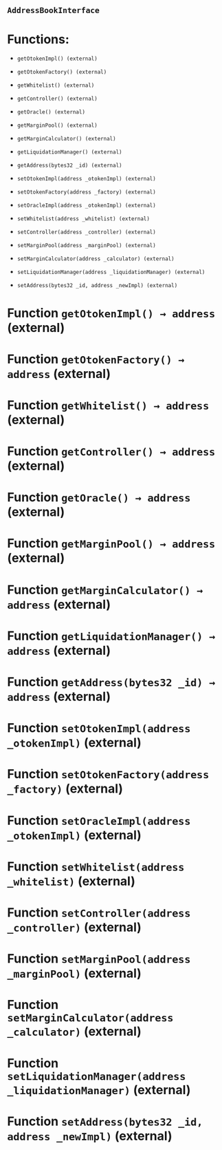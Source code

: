 ## `AddressBookInterface`

# Functions:

- `getOtokenImpl() (external)`

- `getOtokenFactory() (external)`

- `getWhitelist() (external)`

- `getController() (external)`

- `getOracle() (external)`

- `getMarginPool() (external)`

- `getMarginCalculator() (external)`

- `getLiquidationManager() (external)`

- `getAddress(bytes32 _id) (external)`

- `setOtokenImpl(address _otokenImpl) (external)`

- `setOtokenFactory(address _factory) (external)`

- `setOracleImpl(address _otokenImpl) (external)`

- `setWhitelist(address _whitelist) (external)`

- `setController(address _controller) (external)`

- `setMarginPool(address _marginPool) (external)`

- `setMarginCalculator(address _calculator) (external)`

- `setLiquidationManager(address _liquidationManager) (external)`

- `setAddress(bytes32 _id, address _newImpl) (external)`

# Function `getOtokenImpl() → address` (external)

# Function `getOtokenFactory() → address` (external)

# Function `getWhitelist() → address` (external)

# Function `getController() → address` (external)

# Function `getOracle() → address` (external)

# Function `getMarginPool() → address` (external)

# Function `getMarginCalculator() → address` (external)

# Function `getLiquidationManager() → address` (external)

# Function `getAddress(bytes32 _id) → address` (external)

# Function `setOtokenImpl(address _otokenImpl)` (external)

# Function `setOtokenFactory(address _factory)` (external)

# Function `setOracleImpl(address _otokenImpl)` (external)

# Function `setWhitelist(address _whitelist)` (external)

# Function `setController(address _controller)` (external)

# Function `setMarginPool(address _marginPool)` (external)

# Function `setMarginCalculator(address _calculator)` (external)

# Function `setLiquidationManager(address _liquidationManager)` (external)

# Function `setAddress(bytes32 _id, address _newImpl)` (external)
